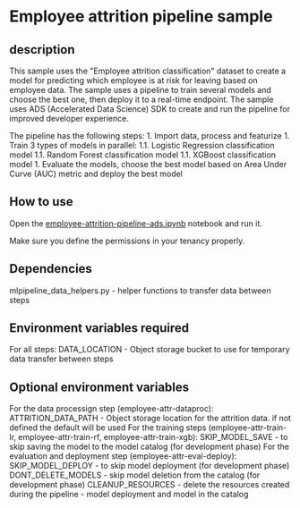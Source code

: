 # Employee attrition pipeline sample

## description
This sample uses the "Employee attrition classification" dataset to create a model for predicting which employee is at risk for leaving based on employee data. The sample uses a pipeline to train several models and choose the best one, then deploy it to a real-time endpoint. The sample uses ADS (Accelerated Data Science) SDK to create and run the pipeline for improved developer experience.

The pipeline has the following steps:
    1. Import data, process and featurize
    1. Train 3 types of models in parallel:
        1.1. Logistic Regression classification model
        1.1. Random Forest classification model
        1.1. XGBoost classification model
    1. Evaluate the models, choose the best model based on Area Under Curve (AUC) metric and deploy the best model

## How to use
Open the [employee-attrition-pipeline-ads.ipynb](./employee-attrition-pipeline-ads.ipynb) notebook and run it.

Make sure you define the permissions in your tenancy properly.

## Dependencies
mlpipeline_data_helpers.py - helper functions to transfer data between steps

## Environment variables required
For all steps:
    DATA_LOCATION - Object storage bucket to use for temporary data transfer between steps
 
## Optional environment variables
For the data processign step (employee-attr-dataproc):
    ATTRITION_DATA_PATH - Object storage location for the attrition data. if not defined the default will be used
For the training steps (employee-attr-train-lr, employee-attr-train-rf, employee-attr-train-xgb):
    SKIP_MODEL_SAVE - to skip saving the model to the model catalog (for development phase)
For the evaluation and deployment step (employee-attr-eval-deploy):
    SKIP_MODEL_DEPLOY - to skip model deployment (for development phase)
    DONT_DELETE_MODELS - skip model deletion from the catalog (for development phase)
    CLEANUP_RESOURCES - delete the resources created during the pipeline - model deployment and model in the catalog

